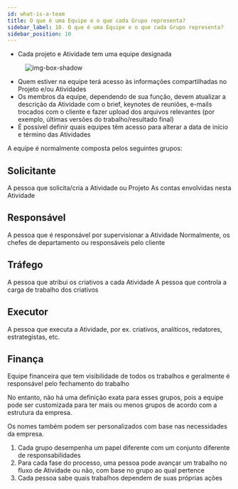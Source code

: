 ```yaml
---
id: what-is-a-team
title: O que é uma Equipe e o que cada Grupo representa?
sidebar_label: 10. O que é uma Equipe e o que cada Grupo representa?
sidebar_position: 10
---
```


- Cada projeto e Atividade tem uma equipe designada


<figure>

![img-box-shadow](/img/university/project-management/what-is-a-team1.png)

<figcaption></figcaption>
</figure>

- Quem estiver na equipe terá acesso às informações compartilhadas no Projeto e/ou Atividades
- Os membros da equipe, dependendo de sua função, devem atualizar a descrição da Atividade com o brief, keynotes de reuniões, e-mails trocados com o cliente e fazer upload dos arquivos relevantes (por exemplo, últimas versões do trabalho/resultado final)
- É possível definir quais equipes têm acesso para alterar a data de início e término das Atividades

A equipe é normalmente composta pelos seguintes grupos:

## Solicitante
A pessoa que solicita/cria a Atividade ou Projeto
As contas envolvidas nesta Atividade

## Responsável
A pessoa que é responsável por supervisionar a Atividade
Normalmente, os chefes de departamento ou responsáveis pelo cliente

## Tráfego
A pessoa que atribui os criativos a cada Atividade
A pessoa que controla a carga de trabalho dos criativos

## Executor
A pessoa que executa a Atividade, por ex. criativos, analíticos, redatores, estrategistas, etc.

## Finança
Equipe financeira que tem visibilidade de todos os trabalhos e geralmente é responsável pelo fechamento do trabalho

No entanto, não há uma definição exata para esses grupos, pois a equipe pode ser customizada para ter mais ou menos grupos de acordo com a estrutura da empresa.

Os nomes também podem ser personalizados com base nas necessidades da empresa.

1. Cada grupo desempenha um papel diferente com um conjunto diferente de responsabilidades
2. Para cada fase do processo, uma pessoa pode avançar um trabalho no fluxo de Atividade ou não, com base no grupo ao qual pertence
3. Cada pessoa sabe quais trabalhos dependem de suas próprias ações
